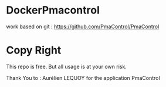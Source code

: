 # DockerPmacontrol

work based on git : https://github.com/PmaControl/PmaControl

# Copy Right
This repo is free. But all usage is at your own risk.

Thank You to : Aurélien LEQUOY for the application PmaControl

